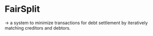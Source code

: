 # FairSplit
-> a system to minimize transactions for debt settlement by iteratively matching creditors and debtors.
